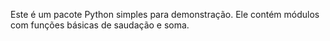 Este é um pacote Python simples para demonstração. Ele contém módulos com funções básicas de saudação e soma.